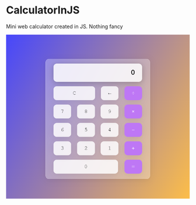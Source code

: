 # CalculatorInJS
Mini web calculator created in JS. Nothing fancy

![Calculator Pic](Picture_of_Calculator.png)
